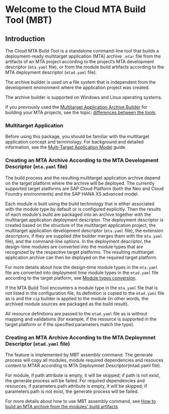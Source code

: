 # <b>Welcome to the Cloud MTA Build Tool (MBT) </b>

## <b>Introduction</b>


The Cloud MTA Build Tool is a standalone command-line tool that builds a deployment-ready
multitarget application (MTA) archive `.mtar` file from the artifacts of an MTA project according to the project’s MTA
development descriptor (`mta.yaml` file), or from the module build artifacts according to the MTA deployment descriptor (`mtad.yaml` file).

The archive builder is used on a file system that is independent from the development environment where the application project was created.

The archive builder is supported on Windows and Linux operating systems.

If you previously used the [Multitarget Application Archive Builder](https://help.sap.com/viewer/58746c584026430a890170ac4d87d03b/Cloud/en-US/ba7dd5a47b7a4858a652d15f9673c28d.html) for building your MTA projects, see the topic: [differences between the tools](migration.md).

### <b> Multitarget Application</b>

Before using this package, you should be familiar with the multitarget application concept and terminology.
For background and detailed information, see the [Multi-Target Application Model](https://www.sap.com/documents/2016/06/e2f618e4-757c-0010-82c7-eda71af511fa.html) guide.   

### <b>Creating an MTA Archive According to the MTA Development Descriptor (`mta.yaml` file)</b>

The build process and the resulting multitarget application archive depend on the target platform where the archive will be deployed. The currently supported target platforms are SAP Cloud Platform (both the Neo and Cloud Foundry environments) and the SAP HANA XS advanced model.

Each module is built using the build technology that is either associated with the module type by default or is configured explicitly. Then the results of each module's build are packaged into an archive together with the multitarget application deployment descriptor. The deployment descriptor is created based on the structure of the multitarget application project, the multitarget application development descriptor (`mta.yaml` file), the extension descriptors, if they are supplied (the builder merges them with the `mta.yaml` file), and the command-line options. In the deployment descriptor, the design-time modules are converted into the module types that are recognized by the respective target platforms. The resulting multitarget application archive can then be deployed on the required target platform.

For more details about how the design-time module types in the `mta.yaml` file are converted into deployment time module types in the `mtad.yaml` file according to the target platform, see [Module types conversion](https://github.com/SAP/cloud-mta-build-tool/blob/master/configs/platform_cfg.yaml). 

If the MTA Build Tool encounters a module type in the `mta.yaml` file that is not listed in the configuration file, its definition is copied to the `mtad.yaml` file as is and the `zip` builder is applied to the module (in other words, the archived module sources are packaged as the build result).

All resource definitions are passed to the `mtad.yaml` file as is without mapping and validations (for example, if the resource is supported in the target platform or if the specified parameters match the type).

### <b>Creating an MTA Archive According to the MTA Deploymnet Descriptor (`mtad.yaml` file)</b>

The feature is implemented by MBT assembly command. The generate process will copy all modules, module required dependencies and resouces content to MTAR according to MTA Deploymnet Descriptor(mtad.yaml file). 

For module, if path attribute is empty, it will be skipped; if path is not exist, the generate process will be failed. For required dependencies and resources, if parameters.path attribute is empty, it will be skipped; if parameters.path is not exist, the generate process will be failed.

For more details about how to use MBT assembly command, see [How to build an MTA archive from the modules' build artifacts](https://github.com/SAP/cloud-mta-build-tool/blob/master/docs/docs/usage.md#how-to-build-an-mta-archive-from-the-modules-build-artifacts)
